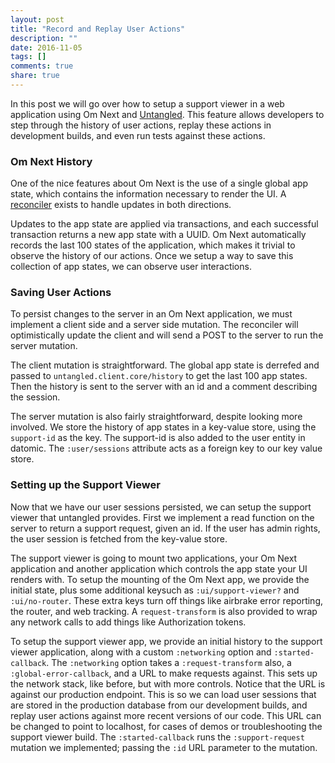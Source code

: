 ```yaml
---
layout: post
title: "Record and Replay User Actions"
description: ""
date: 2016-11-05
tags: []
comments: true
share: true
---
```


<!-- * Show mutations to setup support request and where we call mutations -->
<!-- * Show support viewer code + CORS dev support -->
<!-- * Reference to predictive testing, cover in another post. -->
In this post we will go over how to setup a support viewer in a web application using Om Next and [Untangled](http://untangled-web.github.io/untangled/). This feature allows developers to step through the history of user actions, replay these actions in development builds, and even run tests against these actions.

<!-- TODO Show video of stepping through app state here -->

### Om Next History

One of the nice features about Om Next is the use of a single global app state, which contains the information necessary to render the UI. A [reconciler](https://medium.com/@kovasb/om-next-the-reconciler-af26f02a6fb4#.o2k30oj4t) exists to handle updates in both directions.

Updates to the app state are applied via transactions, and each successful transaction returns a new app state with a UUID. Om Next automatically records the last 100 states of the application, which makes it trivial to observe the history of our actions. Once we setup a way to save this collection of app states, we can observe user interactions.

### Saving User Actions 

To persist changes to the server in an Om Next application, we must implement a client side and a server side mutation. The reconciler will optimistically update the client and will send a POST to the server to run the server mutation.

The client mutation is straightforward. The global app state is derrefed and passed to `untangled.client.core/history` to get the last 100 app states. Then the history is sent to the server with an id and a comment describing the session.

<script src="https://gist.github.com/kenbier/56d514a4c71021677c6ecaa3913757b9.js"></script>

The server mutation is also fairly straightforward, despite looking more involved. 
We store the history of app states in a key-value store, using the `support-id` as the key. The support-id is also added to the user entity in datomic. The `:user/sessions` attribute acts as a foreign key to our key value store.

<!-- TODO Seperate defusecase post. Just link to it.-->
<!-- `defusecase` is a wrapper around Om's server dispatches, which adds some middleware and runs authorization policies before executing the body. Untangled also makes available [components](https://github.com/stuartsierra/component) in the `env` of our server mutation, such as the database or blob-store.  -->

<script src="https://gist.github.com/kenbier/f2667be66a7a79bc0a5ab845d81002a2.js"></script>

### Setting up the Support Viewer

Now that we have our user sessions persisted, we can setup the support viewer that untangled provides. First we implement a read function on the server to return a support request, given an id. If the user has admin rights, the user session is fetched from the key-value store.

<script src="https://gist.github.com/kenbier/85075d90da411084a2c8d1d53cc8013e.js"></script>

<!-- TODO mention auth token code -->
<!-- TODO splitup URL piece into own section, running user session in dev built. Mention how 
grabs token and id from URL params. 
Have way to list sessions in prod.
So go to production, click on session, app loads. Change URL to localhost, same params,
and it'll make a CORS request. -->

The support viewer is going to mount two applications, your Om Next application and another application which controls the app state your UI renders with. To setup the mounting of the Om Next app, we provide the initial state, plus some additional keysuch as `:ui/support-viewer?` and `:ui/no-router`. These extra keys turn off things like airbrake error reporting, the router, and web tracking. A `request-transform` is also provided to wrap any network calls to add things like Authorization tokens. 

To setup the support viewer app, we provide an initial history to the support viewer application, along with a custom `:networking` option and `:started-callback`. The `:networking` option takes a `:request-transform` also, a `:global-error-callback`, and a URL to make requests against. This sets up the network stack, like before, but with more controls. Notice that the URL is against our production endpoint. This is so we can load user sessions that are stored in the production database from our development builds, and replay user actions against more recent versions of our code. This URL can be changed to point to localhost, for cases of demos or troubleshooting the support viewer build. The `:started-callback` runs the `:support-request` mutation we implemented; passing the `:id` URL parameter to the mutation.

<script src="https://gist.github.com/kenbier/a4b045f0ef62235b9239ed279e8ee10e.js"></script>

<!-- TODO mention how we trigger support request in airbrake? -->
<!-- TODO reference to another post on predictive testing -->
